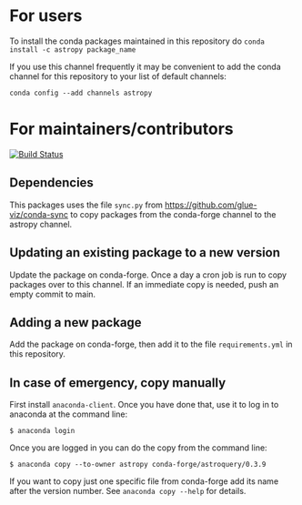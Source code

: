# For users

To install the conda packages maintained in this repository do
`conda install -c astropy package_name`

If you use this channel frequently it may be convenient to add the conda
channel for this repository to your list of default channels:

```
conda config --add channels astropy
```

# For maintainers/contributors

[![Build Status](https://travis-ci.org/astropy/conda-channel-astropy.svg?branch=main)](https://travis-ci.org/astropy/conda-channel-astropy)

## Dependencies

This packages uses the file `sync.py` from https://github.com/glue-viz/conda-sync to copy packages from the conda-forge channel to the astropy channel.

## Updating an existing package to a new version

Update the package on conda-forge. Once a day a cron job is run to copy packages over to this channel. If an immediate copy is needed, push an empty commit to main.

## Adding a new package

Add the package on conda-forge, then add it to the file `requirements.yml` in this repository.

## In case of emergency, copy manually

First install `anaconda-client`. Once you have done that, use it to log in to anaconda at
the command line:

```
$ anaconda login
```

Once you are logged in you can do the copy from the command line:

```
$ anaconda copy --to-owner astropy conda-forge/astroquery/0.3.9
```

If you want to copy just one specific file from conda-forge add its name after
the version number. See `anaconda copy --help` for details.
